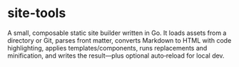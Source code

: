 # site-tools

A small, composable static site builder written in Go. It loads assets from a directory or Git, parses front matter, converts Markdown to HTML with code highlighting, applies templates/components, runs replacements and minification, and writes the result—plus optional auto‑reload for local dev.
